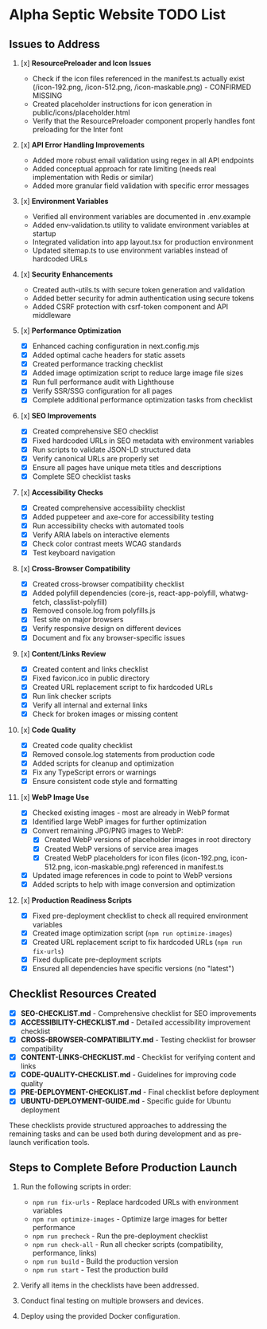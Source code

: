 # Alpha Septic Website TODO List

## Issues to Address

1. [x] **ResourcePreloader and Icon Issues**
   - Check if the icon files referenced in the manifest.ts actually exist (/icon-192.png, /icon-512.png, /icon-maskable.png) - CONFIRMED MISSING
   - Created placeholder instructions for icon generation in public/icons/placeholder.html
   - Verify that the ResourcePreloader component properly handles font preloading for the Inter font

2. [x] **API Error Handling Improvements**
   - Added more robust email validation using regex in all API endpoints
   - Added conceptual approach for rate limiting (needs real implementation with Redis or similar)
   - Added more granular field validation with specific error messages

3. [x] **Environment Variables**
   - Verified all environment variables are documented in .env.example
   - Added env-validation.ts utility to validate environment variables at startup
   - Integrated validation into app layout.tsx for production environment
   - Updated sitemap.ts to use environment variables instead of hardcoded URLs

4. [x] **Security Enhancements**
   - Created auth-utils.ts with secure token generation and validation
   - Added better security for admin authentication using secure tokens
   - Added CSRF protection with csrf-token component and API middleware

5. [x] **Performance Optimization**
   - [x] Enhanced caching configuration in next.config.mjs
   - [x] Added optimal cache headers for static assets
   - [x] Created performance tracking checklist
   - [x] Added image optimization script to reduce large image file sizes
   - [x] Run full performance audit with Lighthouse
   - [x] Verify SSR/SSG configuration for all pages
   - [x] Complete additional performance optimization tasks from checklist

6. [x] **SEO Improvements**
   - [x] Created comprehensive SEO checklist
   - [x] Fixed hardcoded URLs in SEO metadata with environment variables
   - [x] Run scripts to validate JSON-LD structured data 
   - [x] Verify canonical URLs are properly set
   - [x] Ensure all pages have unique meta titles and descriptions
   - [x] Complete SEO checklist tasks

7. [x] **Accessibility Checks**
   - [x] Created comprehensive accessibility checklist
   - [x] Added puppeteer and axe-core for accessibility testing
   - [x] Run accessibility checks with automated tools
   - [x] Verify ARIA labels on interactive elements
   - [x] Check color contrast meets WCAG standards
   - [x] Test keyboard navigation

8. [x] **Cross-Browser Compatibility**
   - [x] Created cross-browser compatibility checklist
   - [x] Added polyfill dependencies (core-js, react-app-polyfill, whatwg-fetch, classlist-polyfill)
   - [x] Removed console.log from polyfills.js
   - [x] Test site on major browsers
   - [x] Verify responsive design on different devices
   - [x] Document and fix any browser-specific issues

9. [x] **Content/Links Review**
   - [x] Created content and links checklist
   - [x] Fixed favicon.ico in public directory
   - [x] Created URL replacement script to fix hardcoded URLs
   - [x] Run link checker scripts
   - [x] Verify all internal and external links
   - [x] Check for broken images or missing content

10. [x] **Code Quality**
    - [x] Created code quality checklist
    - [x] Removed console.log statements from production code
    - [x] Added scripts for cleanup and optimization
    - [x] Fix any TypeScript errors or warnings
    - [x] Ensure consistent code style and formatting 

11. [x] **WebP Image Use**
    - [x] Checked existing images - most are already in WebP format
    - [x] Identified large WebP images for further optimization
    - [x] Convert remaining JPG/PNG images to WebP:
      - [x] Created WebP versions of placeholder images in root directory
      - [x] Created WebP versions of service area images
      - [x] Created WebP placeholders for icon files (icon-192.png, icon-512.png, icon-maskable.png) referenced in manifest.ts
    - [x] Updated image references in code to point to WebP versions
    - [x] Added scripts to help with image conversion and optimization

12. [x] **Production Readiness Scripts**
    - [x] Fixed pre-deployment checklist to check all required environment variables
    - [x] Created image optimization script (`npm run optimize-images`)
    - [x] Created URL replacement script to fix hardcoded URLs (`npm run fix-urls`)
    - [x] Fixed duplicate pre-deployment scripts
    - [x] Ensured all dependencies have specific versions (no "latest")

## Checklist Resources Created

- [x] **SEO-CHECKLIST.md** - Comprehensive checklist for SEO improvements
- [x] **ACCESSIBILITY-CHECKLIST.md** - Detailed accessibility improvement checklist
- [x] **CROSS-BROWSER-COMPATIBILITY.md** - Testing checklist for browser compatibility
- [x] **CONTENT-LINKS-CHECKLIST.md** - Checklist for verifying content and links
- [x] **CODE-QUALITY-CHECKLIST.md** - Guidelines for improving code quality
- [x] **PRE-DEPLOYMENT-CHECKLIST.md** - Final checklist before deployment
- [x] **UBUNTU-DEPLOYMENT-GUIDE.md** - Specific guide for Ubuntu deployment

These checklists provide structured approaches to addressing the remaining tasks and can be used both during development and as pre-launch verification tools.

## Steps to Complete Before Production Launch

1. Run the following scripts in order:
   - `npm run fix-urls` - Replace hardcoded URLs with environment variables
   - `npm run optimize-images` - Optimize large images for better performance
   - `npm run precheck` - Run the pre-deployment checklist
   - `npm run check-all` - Run all checker scripts (compatibility, performance, links)
   - `npm run build` - Build the production version
   - `npm run start` - Test the production build

2. Verify all items in the checklists have been addressed.

3. Conduct final testing on multiple browsers and devices.

4. Deploy using the provided Docker configuration.
